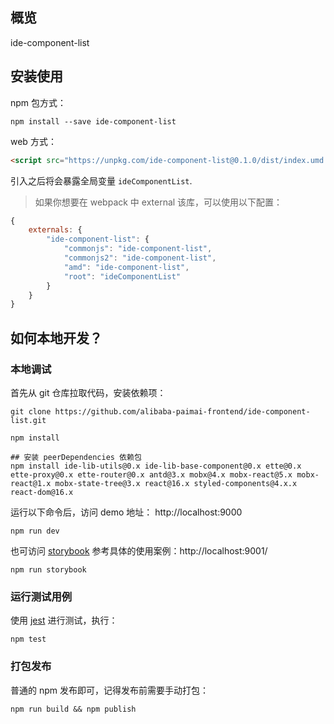 ## 概览

ide-component-list

## 安装使用

npm 包方式：
```shell
npm install --save ide-component-list
```

web 方式：
```html
<script src="https://unpkg.com/ide-component-list@0.1.0/dist/index.umd.js"></script>
```
引入之后将会暴露全局变量 `ideComponentList`.

> 如果你想要在 webpack 中 external 该库，可以使用以下配置：
```js
{
    externals: {
        "ide-component-list": {
            "commonjs": "ide-component-list",
            "commonjs2": "ide-component-list",
            "amd": "ide-component-list",
            "root": "ideComponentList"
        }
    }
}
```

## 如何本地开发？

### 本地调试

首先从 git 仓库拉取代码，安装依赖项：
```shell
git clone https://github.com/alibaba-paimai-frontend/ide-component-list.git

npm install

## 安装 peerDependencies 依赖包
npm install ide-lib-utils@0.x ide-lib-base-component@0.x ette@0.x ette-proxy@0.x ette-router@0.x antd@3.x mobx@4.x mobx-react@5.x mobx-react@1.x mobx-state-tree@3.x react@16.x styled-components@4.x.x react-dom@16.x
```

运行以下命令后，访问 demo 地址： http://localhost:9000
```shell
npm run dev
```

也可访问 [storybook](https://github.com/storybooks/storybook) 参考具体的使用案例：http://localhost:9001/
```shell
npm run storybook
```

### 运行测试用例

使用 [jest](https://jestjs.io) 进行测试，执行：

```shell
npm test
```

### 打包发布

普通的 npm 发布即可，记得发布前需要手动打包：

```shell
npm run build && npm publish
```


